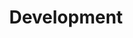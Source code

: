 ---
title: "Development"
layout: category
permalink: categories/development/
taxonomy: Development
author_profile: true
sidebar_main: true
---